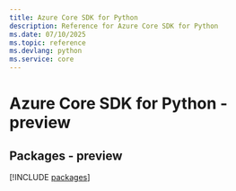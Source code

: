 ```yaml
---
title: Azure Core SDK for Python
description: Reference for Azure Core SDK for Python
ms.date: 07/10/2025
ms.topic: reference
ms.devlang: python
ms.service: core
---
```

# Azure Core SDK for Python - preview
## Packages - preview
[!INCLUDE [packages](core-index.md)]